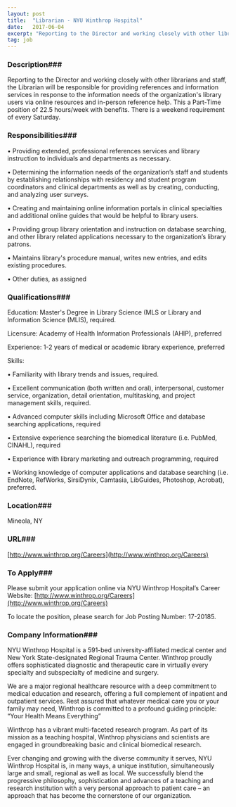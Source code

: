 ```yaml
---
layout: post
title:  "Librarian - NYU Winthrop Hospital"
date:   2017-06-04
excerpt: "Reporting to the Director and working closely with other librarians and staff, the Librarian will be responsible for providing references and information services in response to the information needs of the organization's library users via online resources and in-person reference help. This a Part-Time position of 22.5 hours/week with benefits...."
tag: job
---
```


### Description###

Reporting to the Director and working closely with other librarians and staff, the Librarian will be responsible for providing references and information services in response to the information needs of the organization's library users via online resources and in-person reference help. This a Part-Time position of 22.5 hours/week with benefits. There is a weekend requirement of every Saturday.


### Responsibilities###


•          Providing extended, professional references services and library instruction to individuals and departments as necessary.

•          Determining the information needs of the organization’s staff and students by establishing relationships with residency and student program coordinators and clinical departments as well as by creating, conducting, and analyzing user surveys.

•          Creating and maintaining online information portals in clinical specialties and additional online guides that would be helpful to library users.

•          Providing group library orientation and instruction on database searching, and other library related applications necessary to the organization’s library patrons.

•          Maintains library's procedure manual, writes new entries, and edits existing procedures.

•          Other duties, as assigned


### Qualifications###

Education: Master's Degree in Library Science (MLS or Library and Information Science (MLIS), required. 
 
Licensure: Academy of Health Information Professionals (AHIP), preferred 
 
Experience: 1-2 years of medical or academic library experience, preferred
 
Skills: 

•          Familiarity with library trends and issues, required.

•          Excellent communication (both written and oral), interpersonal, customer service, organization, detail orientation, multitasking, and project management skills, required.

•          Advanced computer skills including Microsoft Office and database searching applications, required

• 	Extensive experience searching the biomedical literature (i.e. PubMed, CINAHL), required

•          Experience with library marketing and outreach programming, required

•          Working knowledge of computer applications and database searching (i.e. EndNote, RefWorks, SirsiDynix, Camtasia, LibGuides, Photoshop, Acrobat), preferred.




### Location###

Mineola, NY


### URL###

[http://www.winthrop.org/Careers](http://www.winthrop.org/Careers)

### To Apply###

Please submit your application online via NYU Winthrop Hospital’s Career Website: [http://www.winthrop.org/Careers](http://www.winthrop.org/Careers)
 
To locate the position, please search for Job Posting Number: 17-20185.


### Company Information###

NYU Winthrop Hospital is a 591-bed university-affiliated medical center and New York State-designated Regional Trauma Center. Winthrop proudly offers sophisticated diagnostic and therapeutic care in virtually every specialty and subspecialty of medicine and surgery.
 
We are a major regional healthcare resource with a deep commitment to medical education and research, offering a full complement of inpatient and outpatient services. Rest assured that whatever medical care you or your family may need, Winthrop is committed to a profound guiding principle: “Your Health Means Everything”
 
Winthrop has a vibrant multi-faceted research program. As part of its mission as a teaching hospital, Winthrop physicians and scientists are engaged in groundbreaking basic and clinical biomedical research.
 
Ever changing and growing with the diverse community it serves, NYU Winthrop Hospital is, in many ways, a unique institution, simultaneously large and small, regional as well as local. We successfully blend the progressive philosophy, sophistication and advances of a teaching and research institution with a very personal approach to patient care – an approach that has become the cornerstone of our organization.



